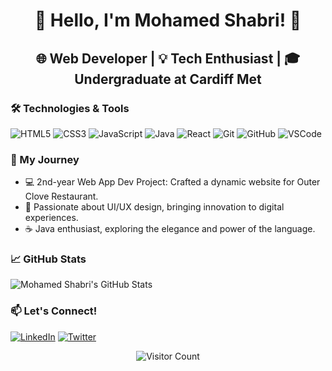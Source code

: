 <div align="center">
  
# 👋 Hello, I'm Mohamed Shabri! 🚀

## 🌐 Web Developer | 💡 Tech Enthusiast | 🎓 Undergraduate at Cardiff Met

</div>

### 🛠️ Technologies & Tools

![HTML5](https://img.shields.io/badge/-HTML5-E34F26?style=flat&logo=html5&logoColor=white)
![CSS3](https://img.shields.io/badge/-CSS3-1572B6?style=flat&logo=css3&logoColor=white)
![JavaScript](https://img.shields.io/badge/-JavaScript-F7DF1E?style=flat&logo=javascript&logoColor=black)
![Java](https://img.shields.io/badge/-Java-007396?style=flat&logo=java&logoColor=white)
![React](https://img.shields.io/badge/-React-61DAFB?style=flat&logo=react&logoColor=white)
![Git](https://img.shields.io/badge/-Git-F05032?style=flat&logo=git&logoColor=white)
![GitHub](https://img.shields.io/badge/-GitHub-181717?style=flat&logo=github&logoColor=white)
![VSCode](https://img.shields.io/badge/-VSCode-007ACC?style=flat&logo=visual-studio-code&logoColor=white)

### 🚀 My Journey

- 💻 2nd-year Web App Dev Project: Crafted a dynamic website for Outer Clove Restaurant.
- 🎨 Passionate about UI/UX design, bringing innovation to digital experiences.
- ☕️ Java enthusiast, exploring the elegance and power of the language.

### 📈 GitHub Stats

![Mohamed Shabri's GitHub Stats](https://github-readme-stats.vercel.app/api?username=yourusername&show_icons=true&theme=dark)

### 📫 Let's Connect!

[![LinkedIn](https://img.shields.io/badge/-LinkedIn-0A66C2?style=flat&logo=linkedin&logoColor=white)](https://www.linkedin.com/in/yourusername/)
[![Twitter](https://img.shields.io/badge/-Twitter-1DA1F2?style=flat&logo=twitter&logoColor=white)](https://twitter.com/yourusername)

<div align="center">
  
![Visitor Count](https://profile-counter.glitch.me/yourusername/count.svg)
  
</div>
